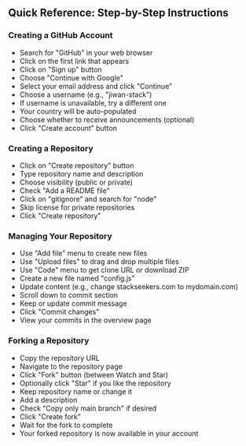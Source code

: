 ## Quick Reference: Step-by-Step Instructions

### Creating a GitHub Account

- Search for "GitHub" in your web browser
- Click on the first link that appears
- Click on "Sign up" button
- Choose "Continue with Google"
- Select your email address and click "Continue"
- Choose a username (e.g., "jiwan-stack")
- If username is unavailable, try a different one
- Your country will be auto-populated
- Choose whether to receive announcements (optional)
- Click "Create account" button

### Creating a Repository

- Click on "Create repository" button
- Type repository name and description
- Choose visibility (public or private)
- Check "Add a README file"
- Click on "gitignore" and search for "node"
- Skip license for private repositories
- Click "Create repository"

### Managing Your Repository

- Use "Add file" menu to create new files
- Use "Upload files" to drag and drop multiple files
- Use "Code" menu to get clone URL or download ZIP
- Create a new file named "config.js"
- Update content (e.g., change stackseekers.com to mydomain.com)
- Scroll down to commit section
- Keep or update commit message
- Click "Commit changes"
- View your commits in the overview page

### Forking a Repository

- Copy the repository URL
- Navigate to the repository page
- Click "Fork" button (between Watch and Star)
- Optionally click "Star" if you like the repository
- Keep repository name or change it
- Add a description
- Check "Copy only main branch" if desired
- Click "Create fork"
- Wait for the fork to complete
- Your forked repository is now available in your account